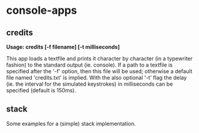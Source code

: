 # console-apps

## credits

**Usage: credits [-f filename] [-t milliseconds]**

This app loads a textfile and prints it character by character (in a typewriter fashion) to the standard output (ie. console). If a path to a textfile is specified after the '-f' option, then this file will be used; otherwise a default file named 'credits.txt' is implied. With the also optional '-t' flag the delay (ie. the interval for the simulated keystrokes) in milliseconds can be specified (default is 150ms).


## stack

Some examples for a (simple) stack implementation.